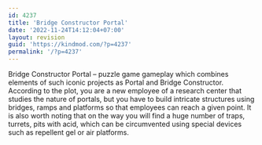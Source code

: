 ```yaml
---
id: 4237
title: 'Bridge Constructor Portal'
date: '2022-11-24T14:12:04+07:00'
layout: revision
guid: 'https://kindmod.com/?p=4237'
permalink: '/?p=4237'
---
```


Bridge Constructor Portal – puzzle game gameplay which combines elements of such iconic projects as Portal and Bridge Constructor. According to the plot, you are a new employee of a research center that studies the nature of portals, but you have to build intricate structures using bridges, ramps and platforms so that employees can reach a given point. It is also worth noting that on the way you will find a huge number of traps, turrets, pits with acid, which can be circumvented using special devices such as repellent gel or air platforms.
